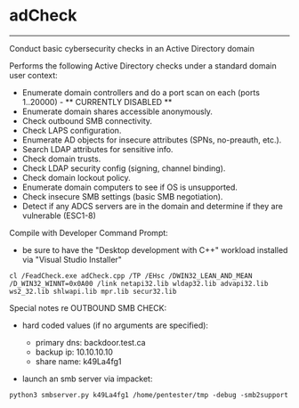 # adCheck
---
Conduct basic cybersecurity checks in an Active Directory domain

Performs the following Active Directory checks under a standard domain user context:
- Enumerate domain controllers and do a port scan on each (ports 1..20000) - ** CURRENTLY DISABLED **
- Enumerate domain shares accessible anonymously.
- Check outbound SMB connectivity.
- Check LAPS configuration.
- Enumerate AD objects for insecure attributes (SPNs, no-preauth, etc.).
- Search LDAP attributes for sensitive info.
- Check domain trusts.
- Check LDAP security config (signing, channel binding).
- Check domain lockout policy.
- Enumerate domain computers to see if OS is unsupported.
- Check insecure SMB settings (basic SMB negotiation).
- Detect if any ADCS servers are in the domain and determine if they are vulnerable (ESC1-8)

Compile with Developer Command Prompt:
- be sure to have the "Desktop development with C++" workload installed via "Visual Studio Installer"

`cl /FeadCheck.exe adCheck.cpp /TP /EHsc /DWIN32_LEAN_AND_MEAN /D_WIN32_WINNT=0x0A00 /link netapi32.lib wldap32.lib advapi32.lib ws2_32.lib shlwapi.lib mpr.lib secur32.lib`

Special notes re OUTBOUND SMB CHECK:
- hard coded values (if no arguments are specified):
    - primary dns: backdoor.test.ca
    - backup ip: 10.10.10.10
    - share name: k49La4fg1

- launch an smb server via impacket:

`python3 smbserver.py k49La4fg1 /home/pentester/tmp -debug -smb2support`
